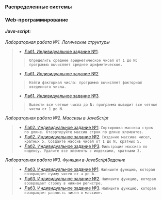 ### Распределенные системы


### Web-программирование


#### *Java-script:*
*Лабораторная работа №1. Логические структуры*
> * [Лаб1. Индивидуальное задание №1](js/lab1/lab1_indiv1.js).
> > ```Определить среднее арифметическое чисел от 1 до N: программа вычисляет среднее арифметическое.```
> * [Лаб1. Индивидуальное задание №2](js/lab1/lab1_indiv2.js).
> > ```Найти факториал числа: программа вычисляет факториал введенного числа.```
> * [Лаб1. Индивидуальное задание №3](js/lab1/lab1_indiv3.js).
> > ```Вывести все четные числа до N: программа выводит все четные числа от 1 до N.```

*Лабораторная работа №2. Массивы в JavaScript*
> * [Лаб2. Индивидуальное задание №1](js/lab2/lab2_indiv1.js). `Сортировка массива строк по длине. Отсортируйте массив строк по длине элементов.`
> * [Лаб2. Индивидуальное задание №2](js/lab2/lab2_indiv2.js). `Создание массива чисел, кратных 5. Создайте массив чисел от 1 до N, кратных 5.`
> * [Лаб2. Индивидуальное задание №3](js/lab2/lab2_indiv3.js). `Фильтрация массива по индексу. Удалите все элементы с индексами, кратными 3.`

*Лабораторная работа №3. Функции в JavaScriptЗадание*
> * [Лаб3. Индивидуальное задание №1](js/lab3/lab3_indiv1.js). `Напишите функцию, которая возвращает сумму чисел от a до b.`
> * [Лаб3. Индивидуальное задание №2](js/lab3/lab3_indiv2.js). `Напишите функцию, которая возвращает строку в нижнем регистре.`
> * [Лаб3. Индивидуальное задание №3](js/lab3/lab3_indiv3.js). `Напишите функцию, которая возвращает разность чисел в массиве.`

